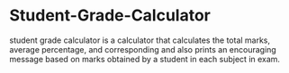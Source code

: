 # Student-Grade-Calculator
student grade calculator is a calculator that calculates the total marks, average percentage, and corresponding  and also prints an encouraging message based on marks obtained by a student in each subject in exam.
